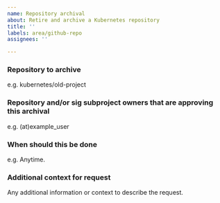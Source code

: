 ```yaml
---
name: Repository archival
about: Retire and archive a Kubernetes repository
title: ''
labels: area/github-repo
assignees: ''

---
```


### Repository to archive
e.g. kubernetes/old-project

### Repository and/or sig subproject owners that are approving this archival
e.g. (at)example_user

### When should this be done
e.g. Anytime.

### Additional context for request
Any additional information or context to describe the request.
